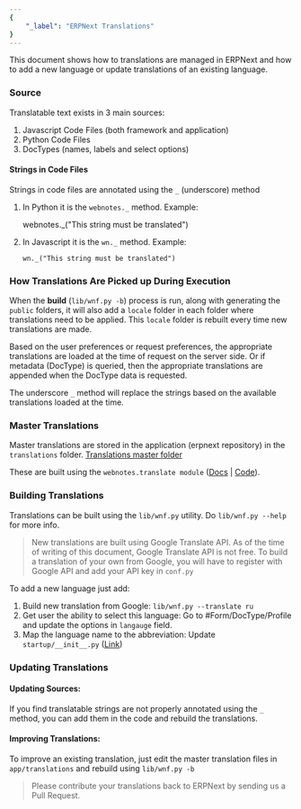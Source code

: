 ```yaml
---
{
	"_label": "ERPNext Translations"
}
---
```

This document shows how to translations are managed in ERPNext and how to add a new language or update translations of an existing language.

### Source

Translatable text exists in 3 main sources:

1. Javascript Code Files (both framework and application)
1. Python Code Files
1. DocTypes (names, labels and select options)

#### Strings in Code Files

Strings in code files are annotated using the `_` (underscore) method

1. In Python it is the `webnotes._` method. Example:

	webnotes._("This string must be translated")
	
1. In Javascript it is the `wn._` method. Example:

	`wn._("This string must be translated")`

### How Translations Are Picked up During Execution

When the __build__ (`lib/wnf.py -b`) process is run, along with generating the `public` folders, it will also add a `locale` folder in each folder where translations need to be applied. This `locale` folder is rebuilt every time new translations are made.

Based on the user preferences or request preferences, the appropriate translations are loaded at the time of request on the server side. Or if metadata (DocType) is queried, then the appropriate translations are appended when the DocType data is requested.

The underscore `_` method will replace the strings based on the available translations loaded at the time.

### Master Translations

Master translations are stored in the application (erpnext repository) in the `translations` folder. [Translations master folder](https://github.com/webnotes/erpnext/tree/master/translations)

These are built using the `webnotes.translate module` ([Docs](http://erpnext.org/docs.dev.framework.server.webnotes.translate.html) | [Code](https://github.com/webnotes/wnframework/blob/master/webnotes/translate.py)).

### Building Translations

Translations can be built using the `lib/wnf.py` utility. Do `lib/wnf.py --help` for more info.

> New translations are built using Google Translate API. As of the time of writing of this document, Google Translate API is not free. To build a translation of your own from Google, you will have to register with Google API and add your API key in `conf.py`

To add a new language just add:

1. Build new translation from Google: `lib/wnf.py --translate ru`
1. Get user the ability to select this language: Go to #Form/DocType/Profile and update the options in `langauge` field.
1. Map the language name to the abbreviation: Update `startup/__init__.py` ([Link](https://github.com/webnotes/erpnext/blob/master/startup/__init__.py))

### Updating Translations

#### Updating Sources:

If you find translatable strings are not properly annotated using the `_` method, you can add them in the code and rebuild the translations.

#### Improving Translations:

To improve an existing translation, just edit the master translation files in `app/translations` and rebuild using `lib/wnf.py -b`

> Please contribute your translations back to ERPNext by sending us a Pull Request.
